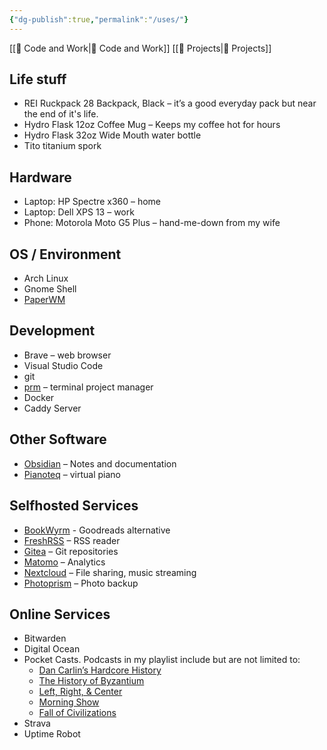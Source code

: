 ```yaml
---
{"dg-publish":true,"permalink":"/uses/"}
---
```



[[📘 Code and Work\|📘 Code and Work]] [[📘 Projects\|📘 Projects]]

## Life stuff

- REI Ruckpack 28 Backpack, Black – it’s a good everyday pack but near the end of it's life.
- Hydro Flask 12oz Coffee Mug – Keeps my coffee hot for hours
- Hydro Flask 32oz Wide Mouth water bottle
- Tito titanium spork

## Hardware

- Laptop: HP Spectre x360 – home
- Laptop: Dell XPS 13 – work
- Phone: Motorola Moto G5 Plus – hand-me-down from my wife

## OS / Environment

- Arch Linux
- Gnome Shell
- [PaperWM](https://github.com/paperwm/PaperWM)

## Development

- Brave – web browser
- Visual Studio Code
- git
- [prm](https://github.com/EivindArvesen/prm) – terminal project manager
- Docker
- Caddy Server

## Other Software

- [Obsidian](https://obsidian.md/) – Notes and documentation
- [Pianoteq](https://www.pianoteq.com/) – virtual piano

## Selfhosted Services

- [BookWyrm](https://joinbookwyrm.com/) - Goodreads alternative
- [FreshRSS](https://www.freshrss.org/) – RSS reader
- [Gitea](https://gitea.io/en-us/) – Git repositories
- [Matomo](https://matomo.org/) – Analytics
- [Nextcloud](https://nextcloud.com/) – File sharing, music streaming
- [Photoprism](https://photoprism.app/) – Photo backup

## Online Services

- Bitwarden
- Digital Ocean
- Pocket Casts. Podcasts in my playlist include but are not limited to:
    - [Dan Carlin’s Hardcore History](https://www.dancarlin.com/hardcore-history-series/)
    - [The History of Byzantium](https://thehistoryofbyzantium.com/)
    - [Left, Right, & Center](https://www.kcrw.com/news/shows/left-right-center)
    - [Morning Show](https://goodstuff.network/morningshow/)
    - [Fall of Civilizations](https://fallofcivilizationspodcast.com/)
- Strava
- Uptime Robot